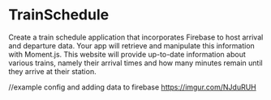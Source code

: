 # TrainSchedule
Create a train schedule application that incorporates Firebase to host arrival and departure data. Your app will retrieve and manipulate this information with Moment.js. This website will provide up-to-date information about various trains, namely their arrival times and how many minutes remain until they arrive at their station.

//example config and adding data to firebase
https://imgur.com/NJduRUH

